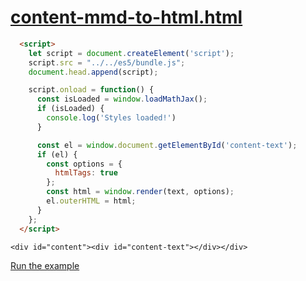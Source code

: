 # [content-mmd-to-html.html](https://github.com/Mathpix/mathpix-markdown-it/tree/master/examples/html/content-mmd-to-html.html)


``` html
  <script>
    let script = document.createElement('script');
    script.src = "../../es5/bundle.js";
    document.head.append(script);

    script.onload = function() {
      const isLoaded = window.loadMathJax();
      if (isLoaded) {
        console.log('Styles loaded!')
      }

      const el = window.document.getElementById('content-text');
      if (el) {
        const options = {
          htmlTags: true
        };
        const html = window.render(text, options);
        el.outerHTML = html;
      }
    };
  </script>
```


```
<div id="content"><div id="content-text"></div></div>
```

[Run the example](https://github.com/Mathpix/mathpix-markdown-it/tree/master/examples/html/content-mmd-to-html.html)
